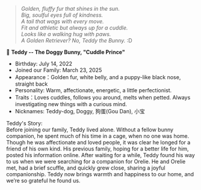 > *Golden, fluffy fur that shines in the sun.*    
*Big, soulful eyes full of kindness.*    
*A tail that wags with every move.*    
*Fit and athletic but always up for a cuddle.*      
*Looks like a walking hug with paws.*    
*A Golden Retriever? No, Teddy the Bunny.* :D   

🐰 **Teddy -- The Doggy Bunny, "Cuddle Prince"**
- Birthday: July 14, 2022  
- Joined our Family: March 23, 2025  
- Appearance：Golden fur, white belly, and a puppy-like black nose, straight back  
- Personality: Warm, affectionate, energetic, a little perfectionist.   
- Traits：Loves cuddles, follows you around, melts when petted. Always investigating new things with a curious mind.   
- Nicknames: Teddy-dog, Doggy, 狗蛋(Gou Dan), 小宝

Teddy's Story:  
Before joining our family, Teddy lived alone. Without a fellow bunny companion, he spent much of his time in a cage, when no one was home. Though he was affectionate and loved people, it was clear he longed for a friend of his own kind. His previous family, hoping for a better life for him, posted his information online. After waiting for a while, Teddy found his way to us when we were searching for a companion for Orelie. He and Orelie met, had a brief scuffle, and quickly grew close, sharing a joyful companionship. Teddy now brings warmth and happiness to our home, and we’re so grateful he found us.